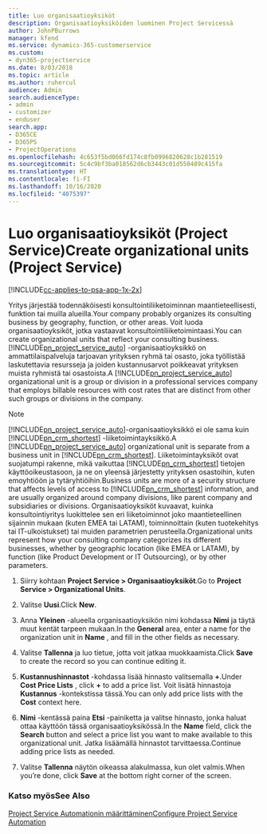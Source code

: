 ```yaml
---
title: Luo organisaatioyksiköt
description: Organisaatioyksiköiden luominen Project Servicessä
author: JohnPBurrows
manager: kfend
ms.service: dynamics-365-customerservice
ms.custom:
- dyn365-projectservice
ms.date: 8/03/2018
ms.topic: article
ms.author: ruhercul
audience: Admin
search.audienceType:
- admin
- customizer
- enduser
search.app:
- D365CE
- D365PS
- ProjectOperations
ms.openlocfilehash: 4c653f5bd066fd174c8fb0996820628c1b281519
ms.sourcegitcommit: 5c4c9bf3ba018562d6cb3443c01d550489c415fa
ms.translationtype: HT
ms.contentlocale: fi-FI
ms.lasthandoff: 10/16/2020
ms.locfileid: "4075397"
---
```

# <a name="create-organizational-units-project-service"></a><span data-ttu-id="fcd12-103">Luo organisaatioyksiköt (Project Service)</span><span class="sxs-lookup"><span data-stu-id="fcd12-103">Create organizational units (Project Service)</span></span>

[!INCLUDE[cc-applies-to-psa-app-1x-2x](../includes/cc-applies-to-psa-app-1x-2x.md)]

<span data-ttu-id="fcd12-104">Yritys järjestää todennäköisesti konsultointiliiketoiminnan maantieteellisesti, funktion tai muilla alueilla.</span><span class="sxs-lookup"><span data-stu-id="fcd12-104">Your company probably organizes its consulting business by geography, function, or other areas.</span></span> <span data-ttu-id="fcd12-105">Voit luoda organisaatioyksiköt, jotka vastaavat konsultointiliiketoimintaasi.</span><span class="sxs-lookup"><span data-stu-id="fcd12-105">You can create organizational units that reflect your consulting business.</span></span> <span data-ttu-id="fcd12-106">[!INCLUDE[pn_project_service_auto](../includes/pn-project-service-auto.md)] -organisaatioyksikkö on ammattilaispalveluja tarjoavan yrityksen ryhmä tai osasto, joka työllistää laskutettavia resursseja ja joiden kustannusarvot poikkeavat yrityksen muista ryhmistä tai osastoista.</span><span class="sxs-lookup"><span data-stu-id="fcd12-106">A [!INCLUDE[pn_project_service_auto](../includes/pn-project-service-auto.md)] organizational unit is a group or division in a professional services company that employs billable resources with cost rates that are distinct from other such groups or divisions in the company.</span></span>  
  
> [!NOTE]
>  <span data-ttu-id="fcd12-107">[!INCLUDE[pn_project_service_auto](../includes/pn-project-service-auto.md)]-organisaatioyksikkö ei ole sama kuin [!INCLUDE[pn_crm_shortest](../includes/pn-crm-shortest.md)] -liiketoimintayksikkö.</span><span class="sxs-lookup"><span data-stu-id="fcd12-107">A [!INCLUDE[pn_project_service_auto](../includes/pn-project-service-auto.md)] organizational unit is separate from a business unit in [!INCLUDE[pn_crm_shortest](../includes/pn-crm-shortest.md)].</span></span> <span data-ttu-id="fcd12-108">Liiketoimintayksiköt ovat suojatumpi rakenne, mikä vaikuttaa [!INCLUDE[pn_crm_shortest](../includes/pn-crm-shortest.md)] tietojen käyttöoikeustasoon, ja ne on yleensä järjestetty yrityksen osastoihin, kuten emoyhtiöön ja tytäryhtiöihin.</span><span class="sxs-lookup"><span data-stu-id="fcd12-108">Business units are more of a security structure that affects levels of access to [!INCLUDE[pn_crm_shortest](../includes/pn-crm-shortest.md)] information, and are usually organized around company divisions, like parent company and subsidiaries or divisions.</span></span> <span data-ttu-id="fcd12-109">Organisaatioyksiköt kuvaavat, kuinka konsultointiyritys luokittelee sen eri liiketoiminnot joko maantieteellinen sijainnin mukaan (kuten EMEA tai LATAM), toiminnoittain (kuten tuotekehitys tai IT-ulkoistukset) tai muiden parametrien perusteella.</span><span class="sxs-lookup"><span data-stu-id="fcd12-109">Organizational units represent how your consulting company categorizes its different businesses, whether by geographic location (like EMEA or LATAM), by function (like Product Development or IT Outsourcing), or by other parameters.</span></span>  
  
1.  <span data-ttu-id="fcd12-110">Siirry kohtaan **Project Service > Organisaatioyksiköt**.</span><span class="sxs-lookup"><span data-stu-id="fcd12-110">Go to **Project Service > Organizational Units**.</span></span>  
  
2.  <span data-ttu-id="fcd12-111">Valitse **Uusi**.</span><span class="sxs-lookup"><span data-stu-id="fcd12-111">Click **New**.</span></span>  
  
3.  <span data-ttu-id="fcd12-112">Anna **Yleinen** -alueella organisaatioyksikön nimi kohdassa **Nimi** ja täytä muut kentät tarpeen mukaan.</span><span class="sxs-lookup"><span data-stu-id="fcd12-112">In the **General** area, enter a name for the organization unit in **Name** , and fill in the other fields as necessary.</span></span>  
  
4.  <span data-ttu-id="fcd12-113">Valitse **Tallenna** ja luo tietue, jotta voit jatkaa muokkaamista.</span><span class="sxs-lookup"><span data-stu-id="fcd12-113">Click **Save** to create the record so you can continue editing it.</span></span>  
  
5.  <span data-ttu-id="fcd12-114">**Kustannushinnastot** -kohdassa lisää hinnasto valitsemalla **+**.</span><span class="sxs-lookup"><span data-stu-id="fcd12-114">Under **Cost Price Lists** , click **+** to add a price list.</span></span> <span data-ttu-id="fcd12-115">Voit lisätä hinnastoja **Kustannus** -kontekstissa tässä.</span><span class="sxs-lookup"><span data-stu-id="fcd12-115">You can only add price lists with the **Cost** context here.</span></span>  
  
6.  <span data-ttu-id="fcd12-116">**Nimi** -kentässä paina **Etsi** -painiketta ja valitse hinnasto, jonka haluat ottaa käyttöön tässä organisaatioyksikössä.</span><span class="sxs-lookup"><span data-stu-id="fcd12-116">In the **Name** field, click the **Search** button and select a price list you want to make available to this organizational unit.</span></span> <span data-ttu-id="fcd12-117">Jatka lisäämällä hinnastot tarvittaessa.</span><span class="sxs-lookup"><span data-stu-id="fcd12-117">Continue adding price lists as needed.</span></span>  
  
7.  <span data-ttu-id="fcd12-118">Valitse **Tallenna** näytön oikeassa alakulmassa, kun olet valmis.</span><span class="sxs-lookup"><span data-stu-id="fcd12-118">When you’re done, click **Save** at the bottom right corner of the screen.</span></span>  
  
### <a name="see-also"></a><span data-ttu-id="fcd12-119">Katso myös</span><span class="sxs-lookup"><span data-stu-id="fcd12-119">See Also</span></span>  
 [<span data-ttu-id="fcd12-120">Project Service Automationin määrittäminen</span><span class="sxs-lookup"><span data-stu-id="fcd12-120">Configure Project Service Automation</span></span>](../psa/configure.md)
